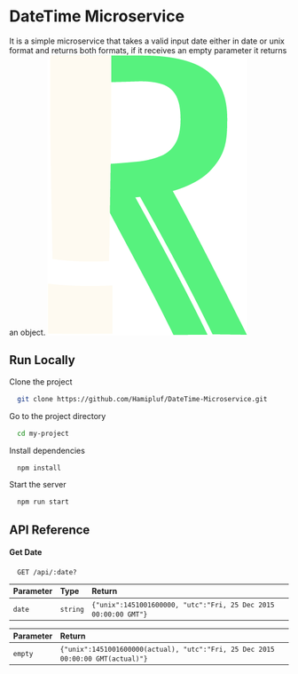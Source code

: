 # DateTime Microservice

It is a simple microservice that takes a valid input date either in date or unix format and returns both formats, if it receives an empty parameter it returns an object.
![Logo](./public/logo.png)
## Run Locally

Clone the project

```bash
  git clone https://github.com/Hamipluf/DateTime-Microservice.git
```

Go to the project directory

```bash
  cd my-project
```

Install dependencies

```bash
  npm install
```

Start the server

```bash
  npm run start
```

## API Reference

#### Get Date

```http
  GET /api/:date?
```

| Parameter | Type     | Return     | 
| :-------- | :------- |  :------- | 
| `date` | `string` |  `{"unix":1451001600000, "utc":"Fri, 25 Dec 2015 00:00:00 GMT"}` | 

| Parameter |  Return     | 
| :-------- |   :------- | 
| `empty` |   `{"unix":1451001600000(actual), "utc":"Fri, 25 Dec 2015 00:00:00 GMT(actual)"}` | 











